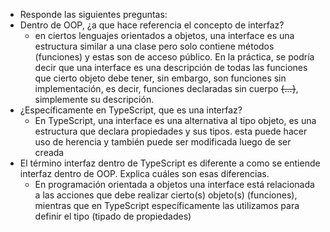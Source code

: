 - Responde las siguientes preguntas:  
- Dentro de OOP, ¿a que hace referencia el concepto de interfaz?  
	- en ciertos lenguajes orientados a objetos, una interface es una estructura similar a una clase pero solo contiene métodos (funciones) y estas son de acceso público. En la práctica, se podría decir que una interface es una descripción de todas las funciones que cierto objeto debe tener, sin embargo, son funciones sin implementación, es decir, funciones  declaradas sin cuerpo ~~{...}~~, simplemente su descripción.  
- ¿Específicamente en TypeScript, que es una interfaz?  
	- En TypeScript, una interface es una alternativa al tipo objeto, es una estructura que declara propiedades y sus tipos. esta puede hacer uso de herencia y también puede ser modificada luego de ser creada  
- El término interfaz dentro de TypeScript es diferente a como se entiende interfaz dentro de OOP. Explica cuáles son esas diferencias.  
	- En programación orientada a objetos una interface está relacionada a las acciones que debe realizar cierto(s) objeto(s) (funciones), mientras que en TypeScript específicamente las utilizamos para definir el tipo (tipado de propiedades)  
